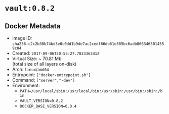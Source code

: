 # `vault:0.8.2`

## Docker Metadata

- Image ID: `sha256:c2c2b38b74bd3e0c0dd1b9de7ac2cedf66db61e385bc6adb8663465014559c04`
- Created: `2017-09-06T20:55:27.783336241Z`
- Virtual Size: ~ 70.81 Mb  
  (total size of all layers on-disk)
- Arch: `linux`/`amd64`
- Entrypoint: `["docker-entrypoint.sh"]`
- Command: `["server","-dev"]`
- Environment:
  - `PATH=/usr/local/sbin:/usr/local/bin:/usr/sbin:/usr/bin:/sbin:/bin`
  - `VAULT_VERSION=0.8.2`
  - `DOCKER_BASE_VERSION=0.0.4`
